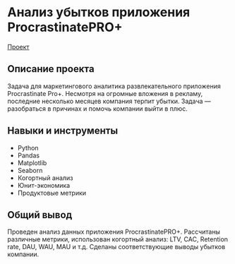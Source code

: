 # Анализ убытков приложения ProcrastinatePRO+

[Проект](https://github.com/yaricon/Portfolio/blob/main/08%20Развлекательное%20приложение/Анализ%20маркетинговых%20показателей.ipynb)

## Описание проекта

Задача для маркетингового аналитика развлекательного приложения Procrastinate Pro+. Несмотря на огромные вложения в рекламу, последние несколько месяцев компания терпит убытки. Задача — разобраться в причинах и помочь компании выйти в плюс.

## Навыки и инструменты

- Python
- Pandas
- Matplotlib
- Seaborn
- Когортный анализ
- Юнит-экономика
- Продуктовые метрики

## Общий вывод

Проведен анализ данных приложения ProcrastinatePRO+.
Рассчитаны различные метрики, использован когортный анализ: LTV, CAC, Retention rate, DAU, WAU, MAU и т.д. Сделаны соответствующие выводы убытков компании.


